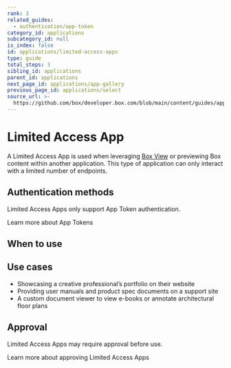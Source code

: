 ```yaml
---
rank: 3
related_guides:
  - authentication/app-token
category_id: applications
subcategory_id: null
is_index: false
id: applications/limited-access-apps
type: guide
total_steps: 3
sibling_id: applications
parent_id: applications
next_page_id: applications/app-gallery
previous_page_id: applications/select
source_url: >-
  https://github.com/box/developer.box.com/blob/main/content/guides/applications/limited-access-apps.md
---
```

# Limited Access App

A Limited Access App is used when leveraging [Box View][bv] or previewing Box
content within another application. This type of application can only interact
with a limited number of endpoints.

## Authentication methods

Limited Access Apps only support App Token authentication.

<CTA to='g://authentication/app-token'>

Learn more about App Tokens

</CTA>

## When to use

## Use cases

- Showcasing a creative professional’s portfolio on their website
- Providing user manuals and product spec documents on a support site
- A custom document viewer to view e-books or annotate architectural floor plans

## Approval

Limited Access Apps may require approval before use. 

<CTA to='g://authorization/limited-access-approval'>

Learn more about approving Limited Access Apps

</CTA>

[bv]: g://embed/box-view/